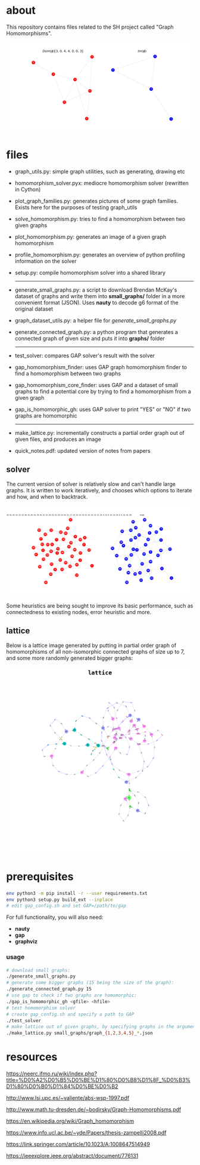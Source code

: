 # about

This repository contains files related to the SH project called "Graph Homomorphisms".

![homomorphism](/images/homomorphism.png)

# files

* graph_utils.py: simple graph utilities, such as generating, drawing etc

* homomorphism_solver.pyx: mediocre homomorphism solver (rewritten in Cython)

* plot_graph_families.py: generates pictures of some graph families. Exists here for the purposes of testing graph_utils

* solve_homomorphism.py: tries to find a homomorphism between two given graphs

* plot_homomorphism.py: generates an image of a given graph homomorphism

* profile_homomorphism.py: generates an overview of python profiling information on the solver

* setup.py: compile homomorphism solver into a shared library

  ---

* generate_small_graphs.py: a script to download Brendan McKay's dataset of graphs and write them into **small_graphs/** folder in a more convenient format (JSON). Uses **nauty** to decode g6 format of the original dataset

* graph_dataset_utils.py: a helper file for *generate_small_graphs.py*

* generate_connected_graph.py: a python program that generates a connected graph of given size and puts it into **graphs/** folder

  ---

* test_solver: compares GAP solver's result with the solver

* gap_homomorphism_finder: uses GAP graph homomorphism finder to find a homomorphism between two graphs

* gap_homomorphism_core_finder: uses GAP and a dataset of small graphs to find a potential core by trying to find a homomorphism from a given graph

* gap_is_homomorphic_gh: uses GAP solver to print "YES" or "NO" if two graphs are homomorphic

  ---

* make_lattice.py: incrementally constructs a partial order graph out of given files, and produces an image

* quick_notes.pdf: updated version of notes from papers

## solver

The current version of solver is relatively slow and can't handle large graphs. It is written to work iteratively, and chooses which options to iterate and how, and when to backtrack.

![homomorphism-45](/images/homomorphism-45.png)

Some heuristics are being sought to improve its basic performance, such as connectedness to existing nodes, error heuristic and more.

## lattice

Below is a lattice image generated by putting in partial order graph of homomorphisms of all non-isomorphic connected graphs of size up to 7, and some more randomly generated bigger graphs:

![lattice](images/lattice.png)

# prerequisites

```bash
env python3 -m pip install -r --user requirements.txt
env python3 setup.py build_ext --inplace
# edit gap_config.sh and set GAP=/path/to/gap
```

For full functionality, you will also need:

* **nauty**
* **gap**
* **graphviz**

### usage

```bash
# download small graphs:
./generate_small_graphs.py
# generate some bigger graphs (15 being the size of the graph):
./generate_connected_graph.py 15
# use gap to check if two graphs are homomorphic:
./gap_is_homomorphic_gh <gfile> <hfile>
# test homomorphism solver
# create gap_config.sh and specify a path to GAP
./test_solver
# make lattice out of given graphs, by specifying graphs in the argument list, e.g.:
./make_lattice.py small_graphs/graph_{1,2,3,4,5}_*.json
```

# resources

https://neerc.ifmo.ru/wiki/index.php?title=%D0%A2%D0%B5%D0%BE%D1%80%D0%B8%D1%8F_%D0%B3%D1%80%D0%B0%D1%84%D0%BE%D0%B2

http://www.lsi.upc.es/~valiente/abs-wsp-1997.pdf

http://www.math.tu-dresden.de/~bodirsky/Graph-Homomorphisms.pdf

https://en.wikipedia.org/wiki/Graph_homomorphism

https://www.info.ucl.ac.be/~yde/Papers/thesis-zampelli2008.pdf

https://link.springer.com/article/10.1023/A:1008647514949

https://ieeexplore.ieee.org/abstract/document/776131

